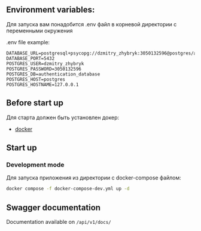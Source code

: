 ## Environment variables:

Для запуска вам понадобится .env файл в корневой директории с переменными окружения

.env file example:

```
DATABASE_URL=postgresql+psycopg://dzmitry_zhybryk:3050132596@postgres/authentication_database
DATABASE_PORT=5432
POSTGRES_USER=dzmitry_zhybryk
POSTGRES_PASSWORD=3050132596
POSTGRES_DB=authentication_database
POSTGRES_HOST=postgres
POSTGRES_HOSTNAME=127.0.0.1
```

## Before start up

Для старта должен быть установлен докер:

- [docker](https://www.docker.com/products/docker-desktop/)

## Start up

### Development mode

Для запуска приложения из директории с docker-compose файлом:

```bash
docker compose -f docker-compose-dev.yml up -d
```

## Swagger documentation

Documentation available on `/api/v1/docs/`
